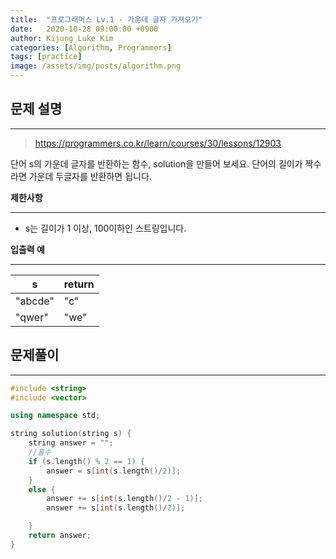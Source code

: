 ```yaml
---
title:  "프로그래머스 Lv.1 - 가운데 글자 가져오기"
date:   2020-10-28 09:00:00 +0900
author: Kijung Luke Kim
categories: [Algorithm, Programmers]
tags: [practice]
image: /assets/img/posts/algorithm.png
---
```


## 문제 설명
---

> https://programmers.co.kr/learn/courses/30/lessons/12903

단어 s의 가운데 글자를 반환하는 함수, solution을 만들어 보세요. 단어의 길이가 짝수라면 가운데 두글자를 반환하면 됩니다.

**제한사항**

---

- s는 길이가 1 이상, 100이하인 스트링입니다.

**입출력 예**

---

|s|return|
|---|---|
|"abcde"|"c"|
|"qwer"|"we"|

## 문제풀이
---

```cpp
#include <string>
#include <vector>

using namespace std;

string solution(string s) {
    string answer = "";
    //홀수
    if (s.length() % 2 == 1) {
        answer = s[int(s.length()/2)];
    }
    else {
        answer += s[int(s.length()/2 - 1)];
        answer += s[int(s.length()/2)];

    }
    return answer;
}
```
